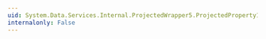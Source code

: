 ```yaml
---
uid: System.Data.Services.Internal.ProjectedWrapper5.ProjectedProperty1
internalonly: False
---
```

